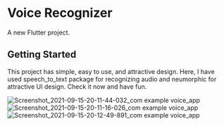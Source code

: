 # Voice Recognizer

A new Flutter project.

## Getting Started
This project has simple, easy to use, and attractive design.
Here, I have used speech_to_text package for recognizing audio and neumorphic for attractive UI design.
Check it now and have fun.

![Screenshot_2021-09-15-20-11-44-032_com example voice_app](https://user-images.githubusercontent.com/55459142/133456062-f574f7d4-c6ec-4a25-befe-da53417bf32a.jpg)
![Screenshot_2021-09-15-20-11-16-026_com example voice_app](https://user-images.githubusercontent.com/55459142/133456078-5b1be962-6ce4-4c01-9463-df5505fdc6af.jpg)
![Screenshot_2021-09-15-20-12-49-891_com example voice_app](https://user-images.githubusercontent.com/55459142/133456089-94db9db0-f83d-43a4-8a85-3a28c65a4c86.jpg)
